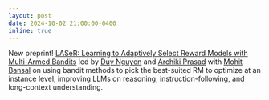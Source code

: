 ```yaml
---
layout: post
date: 2024-10-02 21:00:00-0400
inline: true
---
```


New preprint! [LASeR: Learning to Adaptively Select Reward Models with Multi-Armed Bandits](https://arxiv.org/abs/2410.01735) led by [Duy Nguyen](https://duykhuongnguyen.github.io) and [Archiki Prasad](https://archiki.github.io) with [Mohit Bansal](https://www.cs.unc.edu/~mbansal/) on using bandit methods to pick the best-suited RM to optimize at an instance level, improving LLMs on reasoning, instruction-following, and long-context understanding. 

